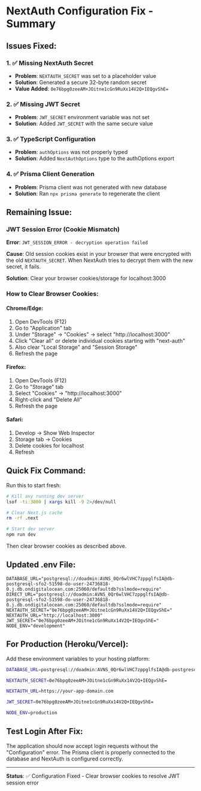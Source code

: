 # NextAuth Configuration Fix - Summary

## Issues Fixed:

### 1. ✅ Missing NextAuth Secret
- **Problem**: `NEXTAUTH_SECRET` was set to a placeholder value
- **Solution**: Generated a secure 32-byte random secret
- **Value Added**: `0e76bpg0zeeAM+JOitne1cGn9RuXx14V2Q+IEQgvShE=`

### 2. ✅ Missing JWT Secret
- **Problem**: `JWT_SECRET` environment variable was not set
- **Solution**: Added `JWT_SECRET` with the same secure value

### 3. ✅ TypeScript Configuration
- **Problem**: `authOptions` was not properly typed
- **Solution**: Added `NextAuthOptions` type to the authOptions export

### 4. ✅ Prisma Client Generation
- **Problem**: Prisma client was not generated with new database
- **Solution**: Ran `npx prisma generate` to regenerate the client

## Remaining Issue:

### JWT Session Error (Cookie Mismatch)
**Error**: `JWT_SESSION_ERROR - decryption operation failed`

**Cause**: Old session cookies exist in your browser that were encrypted with the old `NEXTAUTH_SECRET`. When NextAuth tries to decrypt them with the new secret, it fails.

**Solution**: Clear your browser cookies/storage for localhost:3000

### How to Clear Browser Cookies:

#### Chrome/Edge:
1. Open DevTools (F12)
2. Go to "Application" tab
3. Under "Storage" → "Cookies" → select "http://localhost:3000"
4. Click "Clear all" or delete individual cookies starting with "next-auth"
5. Also clear "Local Storage" and "Session Storage"
6. Refresh the page

#### Firefox:
1. Open DevTools (F12)
2. Go to "Storage" tab
3. Select "Cookies" → "http://localhost:3000"
4. Right-click and "Delete All"
5. Refresh the page

#### Safari:
1. Develop → Show Web Inspector
2. Storage tab → Cookies
3. Delete cookies for localhost
4. Refresh

## Quick Fix Command:

Run this to start fresh:
```bash
# Kill any running dev server
lsof -ti:3000 | xargs kill -9 2>/dev/null

# Clear Next.js cache
rm -rf .next

# Start dev server
npm run dev
```

Then clear browser cookies as described above.

## Updated .env File:

```env
DATABASE_URL="postgresql://doadmin:AVNS_0Qr6wlVHC7zppglfsIA@db-postgresql-sfo2-51598-do-user-24736818-0.j.db.ondigitalocean.com:25060/defaultdb?sslmode=require"
DIRECT_URL="postgresql://doadmin:AVNS_0Qr6wlVHC7zppglfsIA@db-postgresql-sfo2-51598-do-user-24736818-0.j.db.ondigitalocean.com:25060/defaultdb?sslmode=require"
NEXTAUTH_SECRET="0e76bpg0zeeAM+JOitne1cGn9RuXx14V2Q+IEQgvShE="
NEXTAUTH_URL="http://localhost:3000"
JWT_SECRET="0e76bpg0zeeAM+JOitne1cGn9RuXx14V2Q+IEQgvShE="
NODE_ENV="development"
```

## For Production (Heroku/Vercel):

Add these environment variables to your hosting platform:

```bash
DATABASE_URL=postgresql://doadmin:AVNS_0Qr6wlVHC7zppglfsIA@db-postgresql-sfo2-51598-do-user-24736818-0.j.db.ondigitalocean.com:25060/defaultdb?sslmode=require

NEXTAUTH_SECRET=0e76bpg0zeeAM+JOitne1cGn9RuXx14V2Q+IEQgvShE=

NEXTAUTH_URL=https://your-app-domain.com

JWT_SECRET=0e76bpg0zeeAM+JOitne1cGn9RuXx14V2Q+IEQgvShE=

NODE_ENV=production
```

## Test Login After Fix:

The application should now accept login requests without the "Configuration" error. The Prisma client is properly connected to the database and NextAuth is configured correctly.

---
**Status**: ✅ Configuration Fixed - Clear browser cookies to resolve JWT session error
